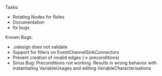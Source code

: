 Tasks:
- Rotating Nodes for Roles
- Documentation
- fix bugs

Known Bugs:
- .odesign does not validate
- Support for filters on EventChannelSinkConnectors
- Prevent creation of invalid edges (-> preconditions)
- Sirius Bug: Preconditions not working. Results in wrong behavior with instantiating VariableUsages and editing VariableCharacterisations
